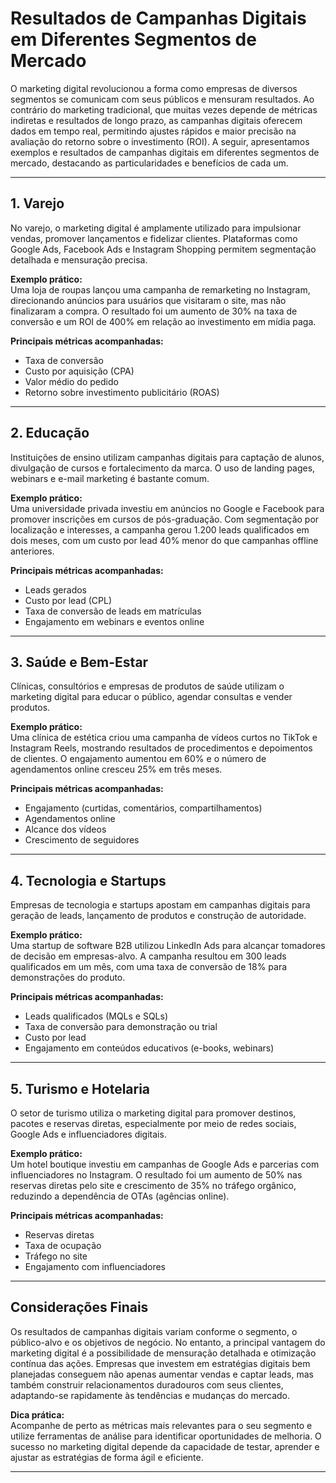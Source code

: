 
# Resultados de Campanhas Digitais em Diferentes Segmentos de Mercado

O marketing digital revolucionou a forma como empresas de diversos segmentos se comunicam com seus públicos e mensuram resultados. Ao contrário do marketing tradicional, que muitas vezes depende de métricas indiretas e resultados de longo prazo, as campanhas digitais oferecem dados em tempo real, permitindo ajustes rápidos e maior precisão na avaliação do retorno sobre o investimento (ROI). A seguir, apresentamos exemplos e resultados de campanhas digitais em diferentes segmentos de mercado, destacando as particularidades e benefícios de cada um.

---

## 1. **Varejo**

No varejo, o marketing digital é amplamente utilizado para impulsionar vendas, promover lançamentos e fidelizar clientes. Plataformas como Google Ads, Facebook Ads e Instagram Shopping permitem segmentação detalhada e mensuração precisa.

**Exemplo prático:**  
Uma loja de roupas lançou uma campanha de remarketing no Instagram, direcionando anúncios para usuários que visitaram o site, mas não finalizaram a compra. O resultado foi um aumento de 30% na taxa de conversão e um ROI de 400% em relação ao investimento em mídia paga.

**Principais métricas acompanhadas:**
- Taxa de conversão
- Custo por aquisição (CPA)
- Valor médio do pedido
- Retorno sobre investimento publicitário (ROAS)

---

## 2. **Educação**

Instituições de ensino utilizam campanhas digitais para captação de alunos, divulgação de cursos e fortalecimento da marca. O uso de landing pages, webinars e e-mail marketing é bastante comum.

**Exemplo prático:**  
Uma universidade privada investiu em anúncios no Google e Facebook para promover inscrições em cursos de pós-graduação. Com segmentação por localização e interesses, a campanha gerou 1.200 leads qualificados em dois meses, com um custo por lead 40% menor do que campanhas offline anteriores.

**Principais métricas acompanhadas:**
- Leads gerados
- Custo por lead (CPL)
- Taxa de conversão de leads em matrículas
- Engajamento em webinars e eventos online

---

## 3. **Saúde e Bem-Estar**

Clínicas, consultórios e empresas de produtos de saúde utilizam o marketing digital para educar o público, agendar consultas e vender produtos.

**Exemplo prático:**  
Uma clínica de estética criou uma campanha de vídeos curtos no TikTok e Instagram Reels, mostrando resultados de procedimentos e depoimentos de clientes. O engajamento aumentou em 60% e o número de agendamentos online cresceu 25% em três meses.

**Principais métricas acompanhadas:**
- Engajamento (curtidas, comentários, compartilhamentos)
- Agendamentos online
- Alcance dos vídeos
- Crescimento de seguidores

---

## 4. **Tecnologia e Startups**

Empresas de tecnologia e startups apostam em campanhas digitais para geração de leads, lançamento de produtos e construção de autoridade.

**Exemplo prático:**  
Uma startup de software B2B utilizou LinkedIn Ads para alcançar tomadores de decisão em empresas-alvo. A campanha resultou em 300 leads qualificados em um mês, com uma taxa de conversão de 18% para demonstrações do produto.

**Principais métricas acompanhadas:**
- Leads qualificados (MQLs e SQLs)
- Taxa de conversão para demonstração ou trial
- Custo por lead
- Engajamento em conteúdos educativos (e-books, webinars)

---

## 5. **Turismo e Hotelaria**

O setor de turismo utiliza o marketing digital para promover destinos, pacotes e reservas diretas, especialmente por meio de redes sociais, Google Ads e influenciadores digitais.

**Exemplo prático:**  
Um hotel boutique investiu em campanhas de Google Ads e parcerias com influenciadores no Instagram. O resultado foi um aumento de 50% nas reservas diretas pelo site e crescimento de 35% no tráfego orgânico, reduzindo a dependência de OTAs (agências online).

**Principais métricas acompanhadas:**
- Reservas diretas
- Taxa de ocupação
- Tráfego no site
- Engajamento com influenciadores

---

## **Considerações Finais**

Os resultados de campanhas digitais variam conforme o segmento, o público-alvo e os objetivos de negócio. No entanto, a principal vantagem do marketing digital é a possibilidade de mensuração detalhada e otimização contínua das ações. Empresas que investem em estratégias digitais bem planejadas conseguem não apenas aumentar vendas e captar leads, mas também construir relacionamentos duradouros com seus clientes, adaptando-se rapidamente às tendências e mudanças do mercado.

**Dica prática:**  
Acompanhe de perto as métricas mais relevantes para o seu segmento e utilize ferramentas de análise para identificar oportunidades de melhoria. O sucesso no marketing digital depende da capacidade de testar, aprender e ajustar as estratégias de forma ágil e eficiente.

---
```